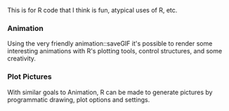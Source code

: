 This is for R code that I think is fun, atypical uses of R, etc.

### Animation

Using the very friendly animation::saveGIF it's possible to render some interesting animations with R's plotting tools, control structures, and some creativity.

### Plot Pictures

With similar goals to Animation, R can be made to generate pictures by programmatic drawing, plot options and settings.
